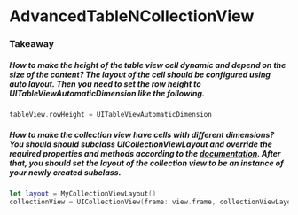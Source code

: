 # AdvancedTableNCollectionView
### Takeaway

##### How to make the height of the table view cell dynamic and depend on the size of the content? The layout of the cell should be configured using auto layout. Then you need to set the row height to UITableViewAutomaticDimension like the following.
```swift
tableView.rowHeight = UITableViewAutomaticDimension
```



##### How to make the collection view have cells with different dimensions? You should should subclass UICollectionViewLayout and override the required properties and methods according to the [documentation](https://developer.apple.com/documentation/uikit/uicollectionviewlayout). After that, you should set the layout of the collection view to be an instance of your newly created subclass.
```swift
let layout = MyCollectionViewLayout()
collectionView = UICollectionView(frame: view.frame, collectionViewLayout: layout)
```
